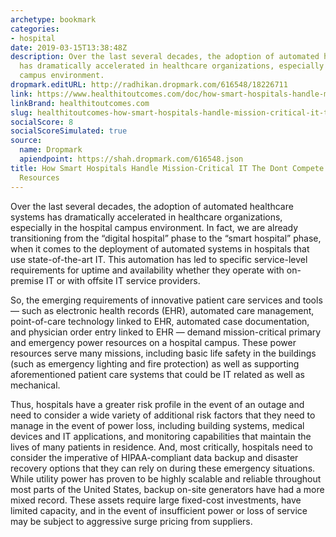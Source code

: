 ```yaml
---
archetype: bookmark
categories:
- hospital
date: 2019-03-15T13:38:48Z
description: Over the last several decades, the adoption of automated healthcare systems
  has dramatically accelerated in healthcare organizations, especially in the hospital
  campus environment.
dropmark.editURL: http://radhikan.dropmark.com/616548/18226711
link: https://www.healthitoutcomes.com/doc/how-smart-hospitals-handle-mission-critical-it-they-don-t-compete-for-campus-resources-0001
linkBrand: healthitoutcomes.com
slug: healthitoutcomes-how-smart-hospitals-handle-mission-critical-it-the-dont-compete-for-campus-resources
socialScore: 8
socialScoreSimulated: true
source:
  name: Dropmark
  apiendpoint: https://shah.dropmark.com/616548.json
title: How Smart Hospitals Handle Mission-Critical IT The Dont Compete For Campus
  Resources
---
```

Over the last several decades, the adoption of automated healthcare systems has dramatically accelerated in healthcare organizations, especially in the hospital campus environment. In fact, we are already transitioning from the “digital hospital” phase to the “smart hospital” phase, when it comes to the deployment of automated systems in hospitals that use state-of-the-art IT. This automation has led to specific service-level requirements for uptime and availability whether they operate with on-premise IT or with offsite IT service providers.

So, the emerging requirements of innovative patient care services and tools — such as electronic health records (EHR), automated care management, point-of-care technology linked to EHR, automated case documentation, and physician order entry linked to EHR — demand mission-critical primary and emergency power resources on a hospital campus. These power resources serve many missions, including basic life safety in the buildings (such as emergency lighting and fire protection) as well as supporting aforementioned patient care systems that could be IT related as well as mechanical.

Thus, hospitals have a greater risk profile in the event of an outage and need to consider a wide variety of additional risk factors that they need to manage in the event of power loss, including building systems, medical devices and IT applications, and monitoring capabilities that maintain the lives of many patients in residence. And, most critically, hospitals need to consider the imperative of HIPAA-compliant data backup and disaster recovery options that they can rely on during these emergency situations. While utility power has proven to be highly scalable and reliable throughout most parts of the United States, backup on-site generators have had a more mixed record. These assets require large fixed-cost investments, have limited capacity, and in the event of insufficient power or loss of service may be subject to aggressive surge pricing from suppliers.

